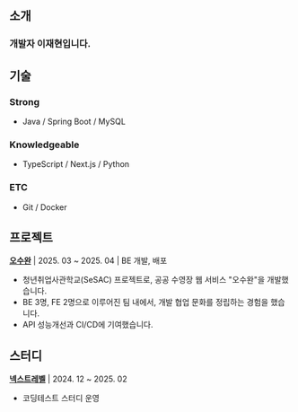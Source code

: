 <!--
## Hi there 👋
-->

<!--
**CloakingGhost/CloakingGhost** is a ✨ _special_ ✨ repository because its `README.md` (this file) appears on your GitHub profile.

Here are some ideas to get you started:

- 🔭 I’m currently working on ...
- 🌱 I’m currently learning ...
- 👯 I’m looking to collaborate on ...
- 🤔 I’m looking for help with ...
- 💬 Ask me about ...
- 📫 How to reach me: ...
- 😄 Pronouns: ...
- ⚡ Fun fact: ...
-->
## 소개
### 개발자 이재현입니다.


## 기술
### Strong
- Java / Spring Boot / MySQL
### Knowledgeable
- TypeScript / Next.js / Python
### ETC
- Git / Docker

## 프로젝트

[**오수완**](https://github.com/CloakingGhost/swim-done) | 2025. 03 ~ 2025. 04 | BE 개발, 배포

- 청년취업사관학교(SeSAC) 프로젝트로, 공공 수영장 웹 서비스 "오수완"을 개발했습니다.
- BE 3명, FE 2명으로 이루어진 팀 내에서, 개발 협업 문화를 정립하는 경험을 했습니다.
- API 성능개선과 CI/CD에 기여했습니다.

## 스터디

[**넥스트레벨**](https://github.com/SeSAC-Next-Level/Algorithm-CodingTest/wiki) | 2024. 12 ~ 2025. 02

- 코딩테스트 스터디 운영










